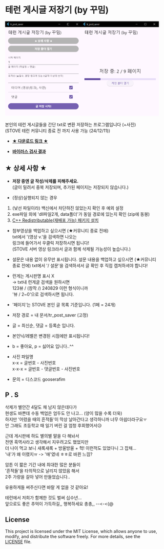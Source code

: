 # 테런 게시글 저장기 (by 꾸밈)
![실행 화면](introduce.png)

본인의 테런 게시글들을 간단 txt로 변환 저장하는 프로그램입니다 (+사진)
<br>(STOVE 테런 커뮤니티 종료 전 까지 사용 가능 (24/12/11))

- **[★ 다운로드 링크 ★](https://drive.google.com/file/d/1kyzFBn_66mjIoIdpiZLsrRa4yu_Hj2hO/view)**

- **[바이러스 검사 결과](https://www.virustotal.com/gui/file/ca4ef7f28fa76880167fd20c2c7bdb608ab5b5c6b7c35da9987348a67bcd6788)**

## ★ 상세 사항 ★
- **저장 중엔 글 작성/삭제를 피해주세요.**
<br>(글이 밀려서 중복 저장되며, 추가된 페이지는 저장되지 않습니다.)

- (정상)실행되지 않는 경우
1. (낯선 파일이라) 백신에서 차단하진 않았는지 확인 후 예외 설정
2. exe파일 외에 'dll파일2개, data폴더'가 동일 경로에 있는지 확인 (zip에 동봉)
3. [C++ Redistributable(재배포 가능) 패키지 설치](https://learn.microsoft.com/ko-kr/cpp/windows/latest-supported-vc-redist?view=msvc-170#latest-microsoft-visual-c-redistributable-version)

- 첨부영상을 백업하고 싶으시면 (★커뮤니티 종료 전에)
<br>txt에서 '(영상 v.'을 검색하면 나오는
<br>링크에 들어가서 우클릭 저장하시면 됩니다!
<br>(STOVE 서버 영상 링크라서 글과 함께 삭제될 가능성이 높습니다.)

- 설문은 내용 없이 유무만 표시됩니다.
  설문 내용을 백업하고 싶으시면 (★커뮤니티 종료 전에)
  txt에서 '/ 설문'을 검색하셔서 글 확인 후 직접 캡처하셔야 합니다!

- 런게는 게시판명 표시 X
  <br>-> txt내 런게글 검색을 원하시면
  <br>   123뷰 / (창작 /) 240829 이런 형식이니까
  <br>   '뷰 / 2~0'으로 검색하시면 됩니다.

- '페이지'는 STOVE 본인 글 목록 기준입니다. (1페 = 24개)

- 저장 경로 = 내 문서/tr_post_saver (고정)

- 글 = 최신순, 댓글 = 등록순 입니다.

- 본인닉/레벨은 변경된 시점에만 표시됩니다!

- b = 좋아요, p = 싫어요 입니다..^^

- 사진 파일명
<br>x-x = 글번호 - 사진번호
<br>x-x-x = 글번호 - 댓글번호 - 사진번호

- 문의 = 디스코드 gooserafim

## P . S
삭제가 별안간 4달도 채 남지 않은데다가
<br>현생도 바쁜데 수동 백업은 엄두도 안 나고... (양이 많을 수록 더욱)
<br>하지만 '어렸을 때의 흔적들'이 막상 날아간다고 생각하니까 너무 아쉽더라구요ㅜ
<br>안 그래도 초등학교 때 일기 버린 걸 엄청 후회했어서😥


근데 게시판에 하도 별의별 말을 다 해놔서
<br>전엔 흑역사라고 생각해서 지우려고도 했었지만
<br>더 나이 먹고 보니 새록새록 + 방울방울 + 헉! 이런적도 있었다니 그 잡채...
<br>'내'가 왜 이랬지ㅠ -> '애'였네 ㅎㅎ로 바뀐 느낌?


암튼 이 짧은 기간 내에 최대한 많은 분들이
<br>'흔적들'을 타의적으로 날리지 않았음 해서
<br>2주 가량을 갈아 넣어 만들었습니다..

유용하게들 써주신다면 바랄 게 없을 것 같아요!

테런에서 저희가 함께한 것도 벌써 십수년...
<br>앞으로도 좋은 추억이 가득하길,, 행복하세요 총총,, --<-<{@

## License
This project is licensed under the MIT License, which allows anyone to use, modify, and distribute the software freely. For more details, see the [LICENSE](./LICENSE) file.